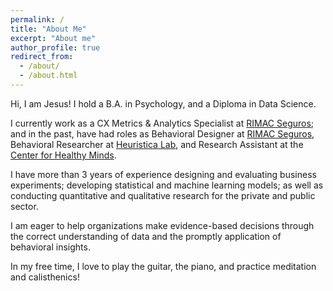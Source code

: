 ```yaml
---
permalink: /
title: "About Me"
excerpt: "About me"
author_profile: true
redirect_from: 
  - /about/
  - /about.html
---
```



Hi, I am Jesus! I hold a B.A. in Psychology, and a Diploma in Data Science. 

I currently work as a CX Metrics & Analytics Specialist at [RIMAC Seguros](https://www.rimac.com/); and in the past, have had roles as Behavioral Designer at [RIMAC Seguros](https://www.rimac.com/), Behavioral Researcher at [Heuristica Lab](https://www.heuristicalab.com/), and Research Assistant at the [Center for Healthy Minds](https://centerhealthyminds.org/).

I have more than 3 years of experience designing and evaluating business experiments; developing statistical and machine learning models; as well as conducting quantitative and qualitative research for the private and public sector. 

I am eager to help organizations make evidence-based decisions through the correct understanding of data and the promptly application of behavioral insights.

In my free time, I love to play the guitar, the piano, and practice meditation and calisthenics!
